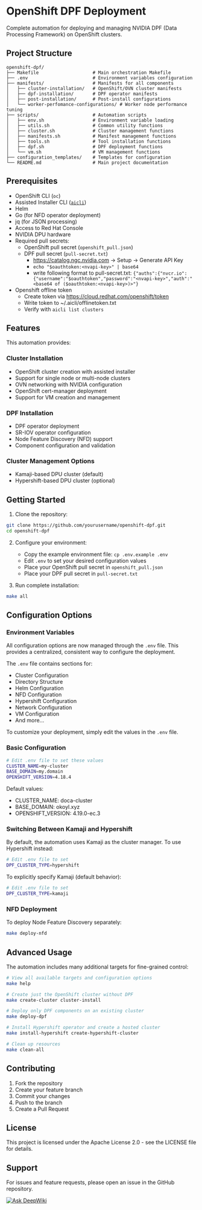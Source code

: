 # OpenShift DPF Deployment
Complete automation for deploying and managing NVIDIA DPF (Data Processing Framework) on OpenShift clusters.

## Project Structure
```
openshift-dpf/
├── Makefile                    # Main orchestration Makefile
├── .env                        # Environment variables configuration
├── manifests/                  # Manifests for all components
│   ├── cluster-installation/   # OpenShift/OVN cluster manifests
│   ├── dpf-installation/       # DPF operator manifests
│   ├── post-installation/      # Post-install configurations
│   └── worker-perfomance-configurations/ # Worker node performance tuning
├── scripts/                    # Automation scripts
│   ├── env.sh                  # Environment variable loading
│   ├── utils.sh                # Common utility functions
│   ├── cluster.sh              # Cluster management functions
│   ├── manifests.sh            # Manifest management functions
│   ├── tools.sh                # Tool installation functions
│   ├── dpf.sh                  # DPF deployment functions
│   └── vm.sh                   # VM management functions
├── configuration_templates/    # Templates for configuration
└── README.md                   # Main project documentation
```

## Prerequisites
- OpenShift CLI (`oc`)
- Assisted Installer CLI ([`aicli`](https://aicli.readthedocs.io))
- Helm
- Go (for NFD operator deployment)
- jq (for JSON processing)
- Access to Red Hat Console
- NVIDIA DPU hardware
- Required pull secrets:
  - OpenShift pull secret (`openshift_pull.json`)
  - DPF pull secret (`pull-secret.txt`)
    - https://catalog.ngc.nvidia.com -> Setup -> Generate API Key
    - `echo "$oauthtoken:<nvapi-key>" | base64`
    - write following format to pull-secret.txt:
      `{"auths":{"nvcr.io":{"username":"$oauthtoken","password":"<nvapi-key>","auth":"<base64 of ($oauthtoken:<nvapi-key>)>"}`
- Openshift offline token
  - Create token via https://cloud.redhat.com/openshift/token
  - Write token to ~/.aicli/offlinetoken.txt
  - Verify with `aicli list clusters`

## Features
This automation provides:

### Cluster Installation
- OpenShift cluster creation with assisted installer
- Support for single node or multi-node clusters
- OVN networking with NVIDIA configuration
- OpenShift cert-manager deployment
- Support for VM creation and management

### DPF Installation
- DPF operator deployment
- SR-IOV operator configuration
- Node Feature Discovery (NFD) support
- Component configuration and validation

### Cluster Management Options
- Kamaji-based DPU cluster (default)
- Hypershift-based DPU cluster (optional)

## Getting Started

1. Clone the repository:
```bash
git clone https://github.com/yourusername/openshift-dpf.git
cd openshift-dpf
```

2. Configure your environment:
   - Copy the example environment file: `cp .env.example .env`
   - Edit `.env` to set your desired configuration values
   - Place your OpenShift pull secret in `openshift_pull.json`
   - Place your DPF pull secret in `pull-secret.txt`

3. Run complete installation:
```bash
make all
```

## Configuration Options

### Environment Variables
All configuration options are now managed through the `.env` file. This provides a centralized, consistent way to configure the deployment.

The `.env` file contains sections for:
- Cluster Configuration
- Directory Structure
- Helm Configuration
- NFD Configuration
- Hypershift Configuration
- Network Configuration
- VM Configuration
- And more...

To customize your deployment, simply edit the values in the `.env` file.

### Basic Configuration
```bash
# Edit .env file to set these values
CLUSTER_NAME=my-cluster
BASE_DOMAIN=my.domain
OPENSHIFT_VERSION=4.18.4
```

Default values:
- CLUSTER_NAME: doca-cluster
- BASE_DOMAIN: okoyl.xyz
- OPENSHIFT_VERSION: 4.19.0-ec.3

### Switching Between Kamaji and Hypershift

By default, the automation uses Kamaji as the cluster manager. To use Hypershift instead:

```bash
# Edit .env file to set
DPF_CLUSTER_TYPE=hypershift
```

To explicitly specify Kamaji (default behavior):

```bash
# Edit .env file to set
DPF_CLUSTER_TYPE=kamaji
```

### NFD Deployment

To deploy Node Feature Discovery separately:

```bash
make deploy-nfd
```

## Advanced Usage

The automation includes many additional targets for fine-grained control:

```bash
# View all available targets and configuration options
make help

# Create just the OpenShift cluster without DPF
make create-cluster cluster-install

# Deploy only DPF components on an existing cluster
make deploy-dpf

# Install Hypershift operator and create a hosted cluster
make install-hypershift create-hypershift-cluster

# Clean up resources
make clean-all
```

## Contributing
1. Fork the repository
2. Create your feature branch
3. Commit your changes
4. Push to the branch
5. Create a Pull Request

## License
This project is licensed under the Apache License 2.0 - see the LICENSE file for details.

## Support
For issues and feature requests, please open an issue in the GitHub repository.

[![Ask DeepWiki](https://deepwiki.com/badge.svg)](https://deepwiki.com/szigmon/openshift-dpf)
